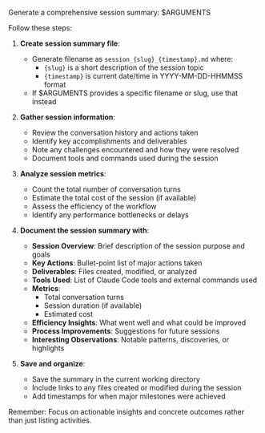 Generate a comprehensive session summary: $ARGUMENTS

Follow these steps:

1. **Create session summary file**:
   - Generate filename as `session_{slug}_{timestamp}.md` where:
     - `{slug}` is a short description of the session topic
     - `{timestamp}` is current date/time in YYYY-MM-DD-HHMMSS format
   - If $ARGUMENTS provides a specific filename or slug, use that instead

2. **Gather session information**:
   - Review the conversation history and actions taken
   - Identify key accomplishments and deliverables
   - Note any challenges encountered and how they were resolved
   - Document tools and commands used during the session

3. **Analyze session metrics**:
   - Count the total number of conversation turns
   - Estimate the total cost of the session (if available)
   - Assess the efficiency of the workflow
   - Identify any performance bottlenecks or delays

4. **Document the session summary with**:
   - **Session Overview**: Brief description of the session purpose and goals
   - **Key Actions**: Bullet-point list of major actions taken
   - **Deliverables**: Files created, modified, or analyzed
   - **Tools Used**: List of Claude Code tools and external commands used
   - **Metrics**: 
     - Total conversation turns
     - Session duration (if available)
     - Estimated cost
   - **Efficiency Insights**: What went well and what could be improved
   - **Process Improvements**: Suggestions for future sessions
   - **Interesting Observations**: Notable patterns, discoveries, or highlights

5. **Save and organize**:
   - Save the summary in the current working directory
   - Include links to any files created or modified during the session
   - Add timestamps for when major milestones were achieved

Remember: Focus on actionable insights and concrete outcomes rather than just listing activities.